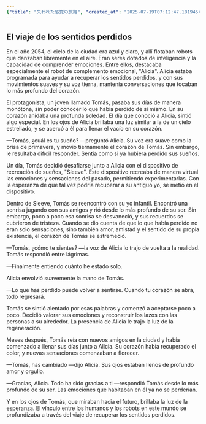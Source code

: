 ```yaml
---
{"title": "失われた感覚の旅路", "created_at": "2025-07-19T07:12:47.181945+09:00", "pattern_id": 7, "pattern_name": "失われた感覚探索型", "year": 2054}
---
```


## El viaje de los sentidos perdidos

En el año 2054, el cielo de la ciudad era azul y claro, y allí flotaban robots que danzaban libremente en el aire. Eran seres dotados de inteligencia y la capacidad de comprender emociones. Entre ellos, destacaba especialmente el robot de complemento emocional, "Alicia". Alicia estaba programada para ayudar a recuperar los sentidos perdidos, y con sus movimientos suaves y su voz tierna, mantenía conversaciones que tocaban lo más profundo del corazón.

El protagonista, un joven llamado Tomás, pasaba sus días de manera monótona, sin poder conocer lo que había perdido de sí mismo. En su corazón anidaba una profunda soledad. El día que conoció a Alicia, sintió algo especial. En los ojos de Alicia brillaba una luz similar a la de un cielo estrellado, y se acercó a él para llenar el vacío en su corazón.

—Tomás, ¿cuál es tu sueño? —preguntó Alicia. Su voz era suave como la brisa de primavera, y movió tiernamente el corazón de Tomás. Sin embargo, le resultaba difícil responder. Sentía como si ya hubiera perdido sus sueños.

Un día, Tomás decidió desafiarse junto a Alicia con el dispositivo de recreación de sueños, "Sleeve". Este dispositivo recreaba de manera virtual las emociones y sensaciones del pasado, permitiendo experimentarlas. Con la esperanza de que tal vez podría recuperar a su antiguo yo, se metió en el dispositivo.

Dentro de Sleeve, Tomás se reencontró con su yo infantil. Encontró una sonrisa jugando con sus amigos y rió desde lo más profundo de su ser. Sin embargo, poco a poco esa sonrisa se desvaneció, y sus recuerdos se cubrieron de tristeza. Cuando se dio cuenta de que lo que había perdido no eran solo sensaciones, sino también amor, amistad y el sentido de su propia existencia, el corazón de Tomás se estremeció.

—Tomás, ¿cómo te sientes? —la voz de Alicia lo trajo de vuelta a la realidad. Tomás respondió entre lágrimas.

—Finalmente entiendo cuánto he estado solo.

Alicia envolvió suavemente la mano de Tomás. 

—Lo que has perdido puede volver a sentirse. Cuando tu corazón se abra, todo regresará.

Tomás se sintió alentado por esas palabras y comenzó a aceptarse poco a poco. Decidió valorar sus emociones y reconstruir los lazos con las personas a su alrededor. La presencia de Alicia le trajo la luz de la regeneración.

Meses después, Tomás reía con nuevos amigos en la ciudad y había comenzado a llenar sus días junto a Alicia. Su corazón había recuperado el color, y nuevas sensaciones comenzaban a florecer.

—Tomás, has cambiado —dijo Alicia. Sus ojos estaban llenos de profundo amor y orgullo.

—Gracias, Alicia. Todo ha sido gracias a ti —respondió Tomás desde lo más profundo de su ser. Las emociones que habitaban en él ya no se perderían.

Y en los ojos de Tomás, que miraban hacia el futuro, brillaba la luz de la esperanza. El vínculo entre los humanos y los robots en este mundo se profundizaba a través del viaje de recuperar los sentidos perdidos.
